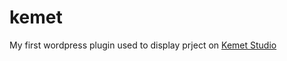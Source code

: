 # kemet
My first wordpress plugin
used to display prject on [Kemet Studio](https://www.kemet-studio.com)
 
